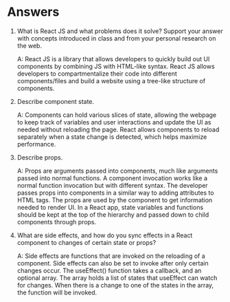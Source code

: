# Answers

1. What is React JS and what problems does it solve? Support your answer with concepts introduced in class and from your personal research on the web.

    A: React JS is a library that allows developers to quickly build out UI components by combining JS with HTML-like syntax. React JS allows developers to compartmentalize their code into different components/files and build a website using a tree-like structure of components.

1. Describe component state.

    A: Components can hold various slices of state, allowing the webpage to keep track of variables and user interactions and update the UI as needed without reloading the page. React allows components to reload separately when a state change is detected, which helps maximize performance.

1. Describe props.

    A: Props are arguments passed into components, much like arguments passed into normal functions. A component invocation works like a normal function invocation but with different syntax. The developer passes props into components in a similar way to adding attributes to HTML tags. The props are used by the component to get information needed to render UI. In a React app, state variables and functions should be kept at the top of the hierarchy and passed down to child components through props.

1. What are side effects, and how do you sync effects in a React component to changes of certain state or props?

    A: Side effects are functions that are invoked on the reloading of a component. Side effects can also be set to invoke after only certain changes occur. The useEffect() function takes a callback, and an optional array. The array holds a list of states that useEffect can watch for changes. When there is a change to one of the states in the array, the function will be invoked.